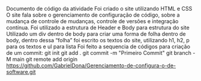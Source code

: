 Documento de código da atividade
Foi criado o site utilizando HTML e CSS
O site fala sobre o gerenciamento de configuração de código, sobre a mudança de controle de mudanças, controle de versões e integração contínua.
Foi utilizado a estrutura de Header e Body para estrutura do site
Utilizado um div dentro de body para criar uma forma de folha dentro de body, dentro dessa “folha” foi escrito os textos do site, utilizando h1, h2, p para os textos e ul para lista
Foi feito a sequencia de códigos para criação de um commit:
git init
git add .
git commit -m "Primeiro Commit"
git branch -M main
git remote add origin https://github.com/GabrielDona/Gerenciamento-de-configura-o-de-software.git
